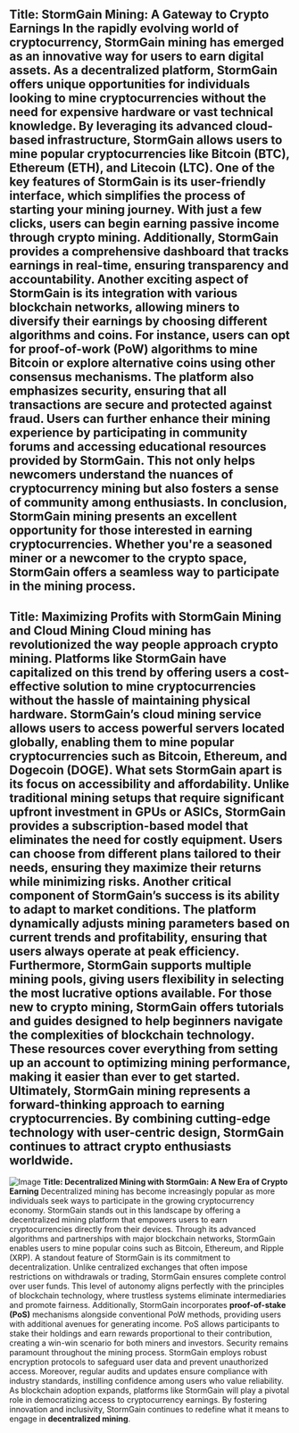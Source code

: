 **Title: StormGain Mining: A Gateway to Crypto Earnings**
In the rapidly evolving world of cryptocurrency, **StormGain mining** has emerged as an innovative way for users to earn digital assets. As a decentralized platform, StormGain offers unique opportunities for individuals looking to mine cryptocurrencies without the need for expensive hardware or vast technical knowledge. By leveraging its advanced cloud-based infrastructure, StormGain allows users to mine popular cryptocurrencies like Bitcoin (BTC), Ethereum (ETH), and Litecoin (LTC). 
One of the key features of StormGain is its user-friendly interface, which simplifies the process of starting your mining journey. With just a few clicks, users can begin earning passive income through **crypto mining**. Additionally, StormGain provides a comprehensive dashboard that tracks earnings in real-time, ensuring transparency and accountability. 
Another exciting aspect of StormGain is its integration with various blockchain networks, allowing miners to diversify their earnings by choosing different algorithms and coins. For instance, users can opt for **proof-of-work (PoW)** algorithms to mine Bitcoin or explore alternative coins using other consensus mechanisms. 
The platform also emphasizes security, ensuring that all transactions are secure and protected against fraud. Users can further enhance their mining experience by participating in community forums and accessing educational resources provided by StormGain. This not only helps newcomers understand the nuances of **cryptocurrency mining** but also fosters a sense of community among enthusiasts.
In conclusion, StormGain mining presents an excellent opportunity for those interested in earning cryptocurrencies. Whether you're a seasoned miner or a newcomer to the crypto space, StormGain offers a seamless way to participate in the mining process.
---
**Title: Maximizing Profits with StormGain Mining and Cloud Mining**
Cloud mining has revolutionized the way people approach **crypto mining**. Platforms like StormGain have capitalized on this trend by offering users a cost-effective solution to mine cryptocurrencies without the hassle of maintaining physical hardware. StormGain’s **cloud mining** service allows users to access powerful servers located globally, enabling them to mine popular cryptocurrencies such as Bitcoin, Ethereum, and Dogecoin (DOGE).
What sets StormGain apart is its focus on accessibility and affordability. Unlike traditional mining setups that require significant upfront investment in GPUs or ASICs, StormGain provides a subscription-based model that eliminates the need for costly equipment. Users can choose from different plans tailored to their needs, ensuring they maximize their returns while minimizing risks.
Another critical component of StormGain’s success is its ability to adapt to market conditions. The platform dynamically adjusts mining parameters based on current trends and profitability, ensuring that users always operate at peak efficiency. Furthermore, StormGain supports multiple mining pools, giving users flexibility in selecting the most lucrative options available.
For those new to **crypto mining**, StormGain offers tutorials and guides designed to help beginners navigate the complexities of blockchain technology. These resources cover everything from setting up an account to optimizing mining performance, making it easier than ever to get started.
Ultimately, StormGain mining represents a forward-thinking approach to earning cryptocurrencies. By combining cutting-edge technology with user-centric design, StormGain continues to attract crypto enthusiasts worldwide.
---

![Image](https://github.com/user-attachments/assets/d7419ec9-dc67-403f-bf28-8faea5f1f74f)
**Title: Decentralized Mining with StormGain: A New Era of Crypto Earning**
Decentralized mining has become increasingly popular as more individuals seek ways to participate in the growing cryptocurrency economy. StormGain stands out in this landscape by offering a decentralized mining platform that empowers users to earn cryptocurrencies directly from their devices. Through its advanced algorithms and partnerships with major blockchain networks, StormGain enables users to mine popular coins such as Bitcoin, Ethereum, and Ripple (XRP).
A standout feature of StormGain is its commitment to decentralization. Unlike centralized exchanges that often impose restrictions on withdrawals or trading, StormGain ensures complete control over user funds. This level of autonomy aligns perfectly with the principles of blockchain technology, where trustless systems eliminate intermediaries and promote fairness.
Additionally, StormGain incorporates **proof-of-stake (PoS)** mechanisms alongside conventional PoW methods, providing users with additional avenues for generating income. PoS allows participants to stake their holdings and earn rewards proportional to their contribution, creating a win-win scenario for both miners and investors.
Security remains paramount throughout the mining process. StormGain employs robust encryption protocols to safeguard user data and prevent unauthorized access. Moreover, regular audits and updates ensure compliance with industry standards, instilling confidence among users who value reliability.
As blockchain adoption expands, platforms like StormGain will play a pivotal role in democratizing access to cryptocurrency earnings. By fostering innovation and inclusivity, StormGain continues to redefine what it means to engage in **decentralized mining**.
